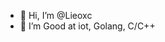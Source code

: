 - 👋 Hi, I’m @Lieoxc
- 👀 I’m Good at iot, Golang, C/C++

<!---
Lieoxc/Lieoxc is a ✨ special ✨ repository because its `README.md` (this file) appears on your GitHub profile.
You can click the Preview link to take a look at your changes.
--->
